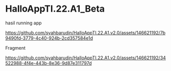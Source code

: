 # HalloAppTI.22.A1_Beta

hasil running app



https://github.com/syahbarudin/HalloAppTI.22.A1.v2.0/assets/146621192/7b9490fd-3779-4c40-924b-2cd357584e1d


Fragment



https://github.com/syahbarudin/HalloAppTI.22.A1.v2.0/assets/146621192/34522988-4f4e-443b-8e36-9d87e311797d

